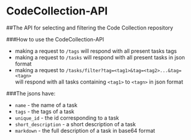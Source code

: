 CodeCollection-API
==================

##The API for selecting and filtering the Code Collection repository

###How to use the CodeCollection-API

* making a request to `/tags` will respond with all present tasks tags
* making a request to `/tasks` will respond with all present tasks in json format
* making a request to `/tasks/filter?tag=<tag1>&tag=<tag2>...&tag=<tagn>`<br>
will respond with all tasks containing `<tag1>` to `<tagn>` in json format

###The jsons have:
* `name` - the name of a task
* `tags` - the tags of a task
* `unique_id` - the id corresponding to a task
* `short_description` - a short description of a task
* `markdown` - the full description of a task in base64 format